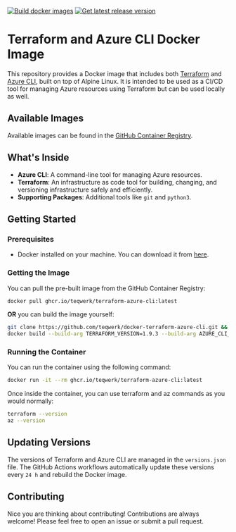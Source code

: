 [![Build docker images](https://github.com/teqwerk/docker-terraform-azure-cli/actions/workflows/docker-buildx.yaml/badge.svg)](https://github.com/teqwerk/docker-terraform-azure-cli/actions/workflows/docker-buildx.yaml)
[![Get latest release version](https://github.com/teqwerk/docker-terraform-azure-cli/actions/workflows/get-latest-versions.yaml/badge.svg)](https://github.com/teqwerk/docker-terraform-azure-cli/actions/workflows/get-latest-versions.yaml)

# Terraform and Azure CLI Docker Image

This repository provides a Docker image that includes both [Terraform](https://developer.hashicorp.com/terraform) and [Azure CLI](https://docs.microsoft.com/cli/azure/?view=azure-cli-latest), built on top of Alpine Linux. It is intended to be used as a CI/CD tool for managing Azure resources using Terraform but can be used locally as well.

## Available Images

Available images can be found in the [GitHub Container Registry](https://github.com/teqwerk/docker-terraform-azure-cli/pkgs/container/terraform-azure-cli).

## What's Inside

- **Azure CLI**: A command-line tool for managing Azure resources.
- **Terraform**: An infrastructure as code tool for building, changing, and versioning infrastructure safely and efficiently.
- **Supporting Packages**: Additional tools like `git` and `python3`.

## Getting Started

### Prerequisites

- Docker installed on your machine. You can download it from [here](https://docs.docker.com/get-docker/).

### Getting the Image

You can pull the pre-built image from the GitHub Container Registry:

```bash
docker pull ghcr.io/teqwerk/terraform-azure-cli:latest
```

**OR** you can build the image yourself:

```bash
git clone https://github.com/teqwerk/docker-terraform-azure-cli.git && cd docker-terraform-azure-cli
docker build --build-arg TERRAFORM_VERSION=1.9.3 --build-arg AZURE_CLI_VERSION=2.62.0 .
```

### Running the Container

You can run the container using the following command:

```bash
docker run -it --rm ghcr.io/teqwerk/terraform-azure-cli:latest
```

Once inside the container, you can use terraform and az commands as you would normally:

```bash
terraform --version
az --version
```

## Updating Versions

The versions of Terraform and Azure CLI are managed in the `versions.json` file. The GitHub Actions workflows automatically update these versions every `24 h` and rebuild the Docker image.

## Contributing

Nice you are thinking about contributing! Contributions are always welcome! Please feel free to open an issue or submit a pull request.
